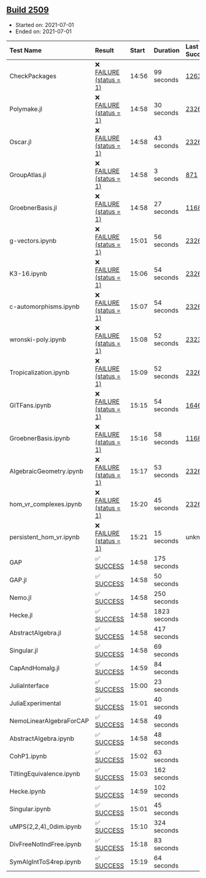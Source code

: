 ## [Build 2509](https://oscarci.mathematik.uni-kl.de/job/oscar-stable/2509/)

* Started on: 2021-07-01
* Ended on: 2021-07-01

| Test Name    | Result | Start | Duration | Last Success | First Failure |
|:-------------|:-------|:------|:---------|:-------------|:--------------|
| CheckPackages | ❌ [FAILURE (status = 1)](https://oscarci.mathematik.uni-kl.de/job/oscar-stable/2509/artifact/logs/build-2509/CheckPackages.log) | 14:56 | 99 seconds | [1263](https://oscarci.mathematik.uni-kl.de/job/oscar-stable/1263/) | [1264](https://oscarci.mathematik.uni-kl.de/job/oscar-stable/1264/) |
| Polymake.jl | ❌ [FAILURE (status = 1)](https://oscarci.mathematik.uni-kl.de/job/oscar-stable/2509/artifact/logs/build-2509/Polymake.jl.log) | 14:58 | 30 seconds | [2326](https://oscarci.mathematik.uni-kl.de/job/oscar-stable/2326/) | [2327](https://oscarci.mathematik.uni-kl.de/job/oscar-stable/2327/) |
| Oscar.jl | ❌ [FAILURE (status = 1)](https://oscarci.mathematik.uni-kl.de/job/oscar-stable/2509/artifact/logs/build-2509/Oscar.jl.log) | 14:58 | 43 seconds | [2326](https://oscarci.mathematik.uni-kl.de/job/oscar-stable/2326/) | [2327](https://oscarci.mathematik.uni-kl.de/job/oscar-stable/2327/) |
| GroupAtlas.jl | ❌ [FAILURE (status = 1)](https://oscarci.mathematik.uni-kl.de/job/oscar-stable/2509/artifact/logs/build-2509/GroupAtlas.jl.log) | 14:58 | 3 seconds | [871](https://oscarci.mathematik.uni-kl.de/job/oscar-stable/871/) | [872](https://oscarci.mathematik.uni-kl.de/job/oscar-stable/872/) |
| GroebnerBasis.jl | ❌ [FAILURE (status = 1)](https://oscarci.mathematik.uni-kl.de/job/oscar-stable/2509/artifact/logs/build-2509/GroebnerBasis.jl.log) | 14:58 | 27 seconds | [1168](https://oscarci.mathematik.uni-kl.de/job/oscar-stable/1168/) | [1169](https://oscarci.mathematik.uni-kl.de/job/oscar-stable/1169/) |
| g-vectors.ipynb | ❌ [FAILURE (status = 1)](https://oscarci.mathematik.uni-kl.de/job/oscar-stable/2509/artifact/logs/build-2509/g-vectors.ipynb.log) | 15:01 | 56 seconds | [2326](https://oscarci.mathematik.uni-kl.de/job/oscar-stable/2326/) | [2327](https://oscarci.mathematik.uni-kl.de/job/oscar-stable/2327/) |
| K3-16.ipynb | ❌ [FAILURE (status = 1)](https://oscarci.mathematik.uni-kl.de/job/oscar-stable/2509/artifact/logs/build-2509/K3-16.ipynb.log) | 15:06 | 54 seconds | [2326](https://oscarci.mathematik.uni-kl.de/job/oscar-stable/2326/) | [2327](https://oscarci.mathematik.uni-kl.de/job/oscar-stable/2327/) |
| c-automorphisms.ipynb | ❌ [FAILURE (status = 1)](https://oscarci.mathematik.uni-kl.de/job/oscar-stable/2509/artifact/logs/build-2509/c-automorphisms.ipynb.log) | 15:07 | 54 seconds | [2326](https://oscarci.mathematik.uni-kl.de/job/oscar-stable/2326/) | [2327](https://oscarci.mathematik.uni-kl.de/job/oscar-stable/2327/) |
| wronski-poly.ipynb | ❌ [FAILURE (status = 1)](https://oscarci.mathematik.uni-kl.de/job/oscar-stable/2509/artifact/logs/build-2509/wronski-poly.ipynb.log) | 15:08 | 52 seconds | [2323](https://oscarci.mathematik.uni-kl.de/job/oscar-stable/2323/) | [2324](https://oscarci.mathematik.uni-kl.de/job/oscar-stable/2324/) |
| Tropicalization.ipynb | ❌ [FAILURE (status = 1)](https://oscarci.mathematik.uni-kl.de/job/oscar-stable/2509/artifact/logs/build-2509/Tropicalization.ipynb.log) | 15:09 | 52 seconds | [2326](https://oscarci.mathematik.uni-kl.de/job/oscar-stable/2326/) | [2327](https://oscarci.mathematik.uni-kl.de/job/oscar-stable/2327/) |
| GITFans.ipynb | ❌ [FAILURE (status = 1)](https://oscarci.mathematik.uni-kl.de/job/oscar-stable/2509/artifact/logs/build-2509/GITFans.ipynb.log) | 15:15 | 54 seconds | [1646](https://oscarci.mathematik.uni-kl.de/job/oscar-stable/1646/) | [1647](https://oscarci.mathematik.uni-kl.de/job/oscar-stable/1647/) |
| GroebnerBasis.ipynb | ❌ [FAILURE (status = 1)](https://oscarci.mathematik.uni-kl.de/job/oscar-stable/2509/artifact/logs/build-2509/GroebnerBasis.ipynb.log) | 15:16 | 58 seconds | [1168](https://oscarci.mathematik.uni-kl.de/job/oscar-stable/1168/) | [1169](https://oscarci.mathematik.uni-kl.de/job/oscar-stable/1169/) |
| AlgebraicGeometry.ipynb | ❌ [FAILURE (status = 1)](https://oscarci.mathematik.uni-kl.de/job/oscar-stable/2509/artifact/logs/build-2509/AlgebraicGeometry.ipynb.log) | 15:17 | 53 seconds | [2326](https://oscarci.mathematik.uni-kl.de/job/oscar-stable/2326/) | [2327](https://oscarci.mathematik.uni-kl.de/job/oscar-stable/2327/) |
| hom_vr_complexes.ipynb | ❌ [FAILURE (status = 1)](https://oscarci.mathematik.uni-kl.de/job/oscar-stable/2509/artifact/logs/build-2509/hom_vr_complexes.ipynb.log) | 15:20 | 45 seconds | [2326](https://oscarci.mathematik.uni-kl.de/job/oscar-stable/2326/) | [2327](https://oscarci.mathematik.uni-kl.de/job/oscar-stable/2327/) |
| persistent_hom_vr.ipynb | ❌ [FAILURE (status = 1)](https://oscarci.mathematik.uni-kl.de/job/oscar-stable/2509/artifact/logs/build-2509/persistent_hom_vr.ipynb.log) | 15:21 | 15 seconds | unknown | unknown |
| GAP | ✅ [SUCCESS](https://oscarci.mathematik.uni-kl.de/job/oscar-stable/2509/artifact/logs/build-2509/GAP.log) | 14:58 | 175 seconds |  |  |
| GAP.jl | ✅ [SUCCESS](https://oscarci.mathematik.uni-kl.de/job/oscar-stable/2509/artifact/logs/build-2509/GAP.jl.log) | 14:58 | 50 seconds |  |  |
| Nemo.jl | ✅ [SUCCESS](https://oscarci.mathematik.uni-kl.de/job/oscar-stable/2509/artifact/logs/build-2509/Nemo.jl.log) | 14:58 | 250 seconds |  |  |
| Hecke.jl | ✅ [SUCCESS](https://oscarci.mathematik.uni-kl.de/job/oscar-stable/2509/artifact/logs/build-2509/Hecke.jl.log) | 14:58 | 1823 seconds |  |  |
| AbstractAlgebra.jl | ✅ [SUCCESS](https://oscarci.mathematik.uni-kl.de/job/oscar-stable/2509/artifact/logs/build-2509/AbstractAlgebra.jl.log) | 14:58 | 417 seconds |  |  |
| Singular.jl | ✅ [SUCCESS](https://oscarci.mathematik.uni-kl.de/job/oscar-stable/2509/artifact/logs/build-2509/Singular.jl.log) | 14:58 | 69 seconds |  |  |
| CapAndHomalg.jl | ✅ [SUCCESS](https://oscarci.mathematik.uni-kl.de/job/oscar-stable/2509/artifact/logs/build-2509/CapAndHomalg.jl.log) | 14:59 | 84 seconds |  |  |
| JuliaInterface | ✅ [SUCCESS](https://oscarci.mathematik.uni-kl.de/job/oscar-stable/2509/artifact/logs/build-2509/JuliaInterface.log) | 15:00 | 23 seconds |  |  |
| JuliaExperimental | ✅ [SUCCESS](https://oscarci.mathematik.uni-kl.de/job/oscar-stable/2509/artifact/logs/build-2509/JuliaExperimental.log) | 15:01 | 40 seconds |  |  |
| NemoLinearAlgebraForCAP | ✅ [SUCCESS](https://oscarci.mathematik.uni-kl.de/job/oscar-stable/2509/artifact/logs/build-2509/NemoLinearAlgebraForCAP.log) | 14:58 | 49 seconds |  |  |
| AbstractAlgebra.ipynb | ✅ [SUCCESS](https://oscarci.mathematik.uni-kl.de/job/oscar-stable/2509/artifact/logs/build-2509/AbstractAlgebra.ipynb.log) | 14:58 | 48 seconds |  |  |
| CohP1.ipynb | ✅ [SUCCESS](https://oscarci.mathematik.uni-kl.de/job/oscar-stable/2509/artifact/logs/build-2509/CohP1.ipynb.log) | 15:02 | 63 seconds |  |  |
| TiltingEquivalence.ipynb | ✅ [SUCCESS](https://oscarci.mathematik.uni-kl.de/job/oscar-stable/2509/artifact/logs/build-2509/TiltingEquivalence.ipynb.log) | 15:03 | 162 seconds |  |  |
| Hecke.ipynb | ✅ [SUCCESS](https://oscarci.mathematik.uni-kl.de/job/oscar-stable/2509/artifact/logs/build-2509/Hecke.ipynb.log) | 14:59 | 102 seconds |  |  |
| Singular.ipynb | ✅ [SUCCESS](https://oscarci.mathematik.uni-kl.de/job/oscar-stable/2509/artifact/logs/build-2509/Singular.ipynb.log) | 15:01 | 45 seconds |  |  |
| uMPS(2,2,4)_0dim.ipynb | ✅ [SUCCESS](https://oscarci.mathematik.uni-kl.de/job/oscar-stable/2509/artifact/logs/build-2509/uMPS-2-2-4-_0dim.ipynb.log) | 15:10 | 324 seconds |  |  |
| DivFreeNotIndFree.ipynb | ✅ [SUCCESS](https://oscarci.mathematik.uni-kl.de/job/oscar-stable/2509/artifact/logs/build-2509/DivFreeNotIndFree.ipynb.log) | 15:18 | 83 seconds |  |  |
| SymAlgIntToS4rep.ipynb | ✅ [SUCCESS](https://oscarci.mathematik.uni-kl.de/job/oscar-stable/2509/artifact/logs/build-2509/SymAlgIntToS4rep.ipynb.log) | 15:19 | 64 seconds |  |  |
